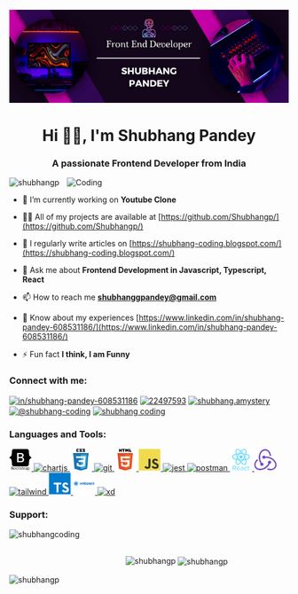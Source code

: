 ![MasterHead](https://github.com/Shubhangp/Shubhangp/blob/main/Shubhang%20pandey.png)
<h1 align="center">Hi 👋🏼, I'm Shubhang Pandey</h1>
<h3 align="center">A passionate Frontend Developer from India</h3>
<img align="right" alt="Coding" width="400" src="https://media.tenor.com/rePDfDWO3XoAAAAd/hacking.gif">

<p align="left"> <img src="https://komarev.com/ghpvc/?username=shubhangp&label=Profile%20views&color=0e75b6&style=flat" alt="shubhangp" /> </p>

- 🔭 I’m currently working on **Youtube Clone**

- 👨‍💻 All of my projects are available at [https://github.com/Shubhangp/](https://github.com/Shubhangp/)

- 📝 I regularly write articles on [https://shubhang-coding.blogspot.com/](https://shubhang-coding.blogspot.com/)

- 💬 Ask me about **Frontend Development in Javascript, Typescript, React**

- 📫 How to reach me **shubhanggpandey@gmail.com**

- 📄 Know about my experiences [https://www.linkedin.com/in/shubhang-pandey-608531186/](https://www.linkedin.com/in/shubhang-pandey-608531186/)

- ⚡ Fun fact **I think, I am Funny**

<h3 align="left">Connect with me:</h3>
<p align="left">
<a href="https://linkedin.com/in/in/shubhang-pandey-608531186" target="blank"><img align="center" src="https://raw.githubusercontent.com/rahuldkjain/github-profile-readme-generator/master/src/images/icons/Social/linked-in-alt.svg" alt="in/shubhang-pandey-608531186" height="30" width="40" /></a>
<a href="https://stackoverflow.com/users/22497593" target="blank"><img align="center" src="https://raw.githubusercontent.com/rahuldkjain/github-profile-readme-generator/master/src/images/icons/Social/stack-overflow.svg" alt="22497593" height="30" width="40" /></a>
<a href="https://instagram.com/shubhang.amystery" target="blank"><img align="center" src="https://raw.githubusercontent.com/rahuldkjain/github-profile-readme-generator/master/src/images/icons/Social/instagram.svg" alt="shubhang.amystery" height="30" width="40" /></a>
<a href="https://medium.com/@shubhang-coding" target="blank"><img align="center" src="https://raw.githubusercontent.com/rahuldkjain/github-profile-readme-generator/master/src/images/icons/Social/medium.svg" alt="@shubhang-coding" height="30" width="40" /></a>
<a href="https://www.youtube.com/c/shubhang coding" target="blank"><img align="center" src="https://raw.githubusercontent.com/rahuldkjain/github-profile-readme-generator/master/src/images/icons/Social/youtube.svg" alt="shubhang coding" height="30" width="40" /></a>
</p>

<h3 align="left">Languages and Tools:</h3>
<p align="left"> <a href="https://getbootstrap.com" target="_blank" rel="noreferrer"> <img src="https://raw.githubusercontent.com/devicons/devicon/master/icons/bootstrap/bootstrap-plain-wordmark.svg" alt="bootstrap" width="40" height="40"/> </a> <a href="https://www.chartjs.org" target="_blank" rel="noreferrer"> <img src="https://www.chartjs.org/media/logo-title.svg" alt="chartjs" width="40" height="40"/> </a> <a href="https://www.w3schools.com/css/" target="_blank" rel="noreferrer"> <img src="https://raw.githubusercontent.com/devicons/devicon/master/icons/css3/css3-original-wordmark.svg" alt="css3" width="40" height="40"/> </a> <a href="https://git-scm.com/" target="_blank" rel="noreferrer"> <img src="https://www.vectorlogo.zone/logos/git-scm/git-scm-icon.svg" alt="git" width="40" height="40"/> </a> <a href="https://www.w3.org/html/" target="_blank" rel="noreferrer"> <img src="https://raw.githubusercontent.com/devicons/devicon/master/icons/html5/html5-original-wordmark.svg" alt="html5" width="40" height="40"/> </a> <a href="https://developer.mozilla.org/en-US/docs/Web/JavaScript" target="_blank" rel="noreferrer"> <img src="https://raw.githubusercontent.com/devicons/devicon/master/icons/javascript/javascript-original.svg" alt="javascript" width="40" height="40"/> </a> <a href="https://jestjs.io" target="_blank" rel="noreferrer"> <img src="https://www.vectorlogo.zone/logos/jestjsio/jestjsio-icon.svg" alt="jest" width="40" height="40"/> </a> <a href="https://postman.com" target="_blank" rel="noreferrer"> <img src="https://www.vectorlogo.zone/logos/getpostman/getpostman-icon.svg" alt="postman" width="40" height="40"/> </a> <a href="https://reactjs.org/" target="_blank" rel="noreferrer"> <img src="https://raw.githubusercontent.com/devicons/devicon/master/icons/react/react-original-wordmark.svg" alt="react" width="40" height="40"/> </a> <a href="https://redux.js.org" target="_blank" rel="noreferrer"> <img src="https://raw.githubusercontent.com/devicons/devicon/master/icons/redux/redux-original.svg" alt="redux" width="40" height="40"/> </a> <a href="https://tailwindcss.com/" target="_blank" rel="noreferrer"> <img src="https://www.vectorlogo.zone/logos/tailwindcss/tailwindcss-icon.svg" alt="tailwind" width="40" height="40"/> </a> <a href="https://www.typescriptlang.org/" target="_blank" rel="noreferrer"> <img src="https://raw.githubusercontent.com/devicons/devicon/master/icons/typescript/typescript-original.svg" alt="typescript" width="40" height="40"/> </a> <a href="https://webpack.js.org" target="_blank" rel="noreferrer"> <img src="https://raw.githubusercontent.com/devicons/devicon/d00d0969292a6569d45b06d3f350f463a0107b0d/icons/webpack/webpack-original-wordmark.svg" alt="webpack" width="40" height="40"/> </a> <a href="https://www.adobe.com/products/xd.html" target="_blank" rel="noreferrer"> <img src="https://cdn.worldvectorlogo.com/logos/adobe-xd.svg" alt="xd" width="40" height="40"/> </a> </p>

<h3 align="left">Support:</h3>
<p><a href="https://www.buymeacoffee.com/shubhangcoding"> <img align="left" src="https://cdn.buymeacoffee.com/buttons/v2/default-yellow.png" height="50" width="210" alt="shubhangcoding" /></a></p><br><br>

<p><img align="left" src="https://github-readme-stats.vercel.app/api/top-langs?username=shubhangp&show_icons=true&locale=en&layout=compact" alt="shubhangp" /></p>

<p>&nbsp;<img align="center" src="https://github-readme-stats.vercel.app/api?username=shubhangp&show_icons=true&locale=en" alt="shubhangp" /></p>

<p><img align="center" src="https://github-readme-streak-stats.herokuapp.com/?user=shubhangp&" alt="shubhangp" /></p>
